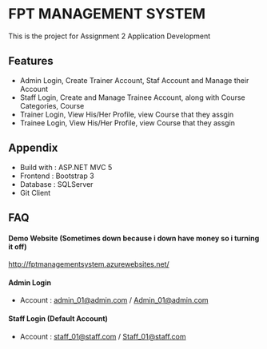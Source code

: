 
# FPT MANAGEMENT SYSTEM

This is the project for Assignment 2 Application Development 

## Features

- Admin Login, Create Trainer Account, Staf Account and Manage their Account
- Staff Login, Create and Manage Trainee Account, along with Course Categories, Course
- Trainer Login, View His/Her Profile, view Course that they assgin
- Trainee Login, View His/Her Profile, view Course that they assgin


  
## Appendix

- Build with : ASP.NET MVC 5
- Frontend : Bootstrap 3
- Database : SQLServer
- Git Client

  
## FAQ

#### Demo Website (Sometimes down because i down have money so i turning it off)
http://fptmanagementsystem.azurewebsites.net/

#### Admin Login

- Account : admin_01@admin.com / Admin_01@admin.com

#### Staff Login (Default Account)

- Account : staff_01@staff.com / Staff_01@staff.com

